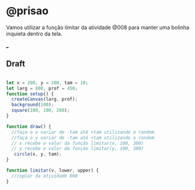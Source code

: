 # @prisao

Vamos utilizar a função limitar da atividade @008 para manter uma bolinha inquieta dentro da tela.

[_](https://user-images.githubusercontent.com/4747652/235666421-466fb5ab-00ab-4214-b994-da2f52f5d9e9.mp4)

## Draft

```js

let x = 200, y = 200, tam = 10;
let larg = 800, prof = 450;
function setup() {
  createCanvas(larg, prof);
  background(100);
  square(100, 100, 200);
}

function draw() {
  //faça o x variar de -tam até +tam utilizando o random
  //faça o y variar de -tam até +tam utilizando o random
  // x recebe o valor da função limitar(x, 100, 300)
  // y recebe o valor da função limitar(y, 100, 300)
   circle(x, y, tam);
}

function limitar(v, lower, upper) {
  //copiar da atividade 008
}
```
